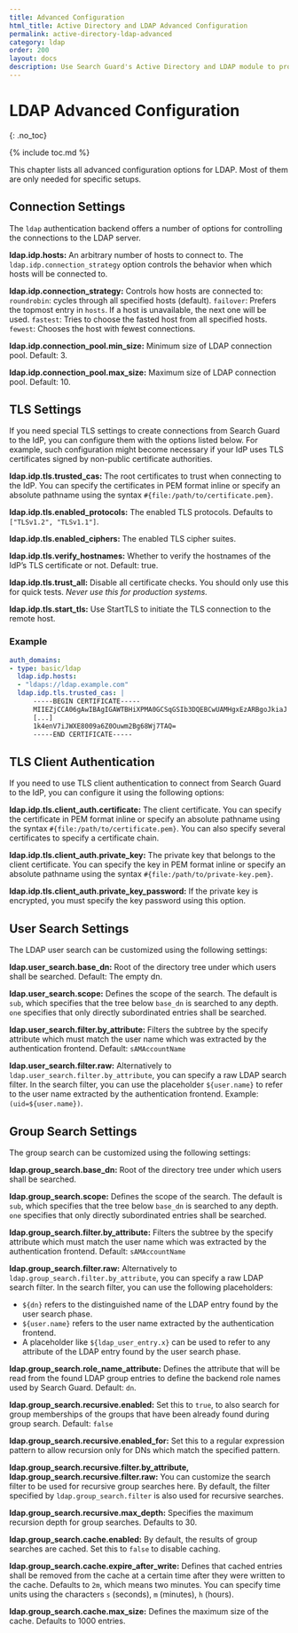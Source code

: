 ```yaml
---
title: Advanced Configuration
html_title: Active Directory and LDAP Advanced Configuration
permalink: active-directory-ldap-advanced
category: ldap
order: 200
layout: docs
description: Use Search Guard's Active Directory and LDAP module to protect your Elasticsearch cluster against unauthorized access.
---
```

<!---
Copyright 2022 floragunn GmbH
-->

# LDAP Advanced Configuration
{: .no_toc}

{% include toc.md %}


This chapter lists all advanced configuration options for LDAP. Most of them are only needed for specific setups.

## Connection Settings

The `ldap` authentication backend offers a number of options for controlling the connections to the LDAP server.

**ldap.idp.hosts:** An arbitrary number of hosts to connect to. The `ldap.idp.connection_strategy` option controls the behavior when which hosts will be connected to. 

**ldap.idp.connection_strategy:** Controls how hosts are connected to: `roundrobin`: cycles through all specified hosts (default). `failover`: Prefers the topmost entry in `hosts`. If a host is unavailable, the next one will be used. `fastest`: Tries to choose the fasted host from all specified hosts. `fewest`: Chooses the host with fewest connections. 

**ldap.idp.connection_pool.min_size:** Minimum size of LDAP connection pool. Default: 3.

**ldap.idp.connection_pool.max_size:** Maximum size of LDAP connection pool. Default: 10.


## TLS Settings

If you need special TLS settings to create connections from Search Guard to the IdP, you can configure them with the options listed below. For example, such configuration might become necessary if your IdP uses TLS certificates signed by non-public certificate authorities.

**ldap.idp.tls.trusted_cas:** The root certificates to trust when connecting to the IdP. You can specify the certificates in PEM format inline or specify an absolute pathname using the syntax `#{file:/path/to/certificate.pem}`.

**ldap.idp.tls.enabled_protocols:** The enabled TLS protocols. Defaults to `["TLSv1.2", "TLSv1.1"]`.

**ldap.idp.tls.enabled_ciphers:** The enabled TLS cipher suites.

**ldap.idp.tls.verify_hostnames:** Whether to verify the hostnames of the IdP’s TLS certificate or not. Default: true.

**ldap.idp.tls.trust_all:** Disable all certificate checks. You should only use this for quick tests. *Never use this for production systems.*

**ldap.idp.tls.start_tls:** Use StartTLS to initiate the TLS connection to the remote host.


### Example

```yaml
auth_domains:
- type: basic/ldap
  ldap.idp.hosts:
  - "ldaps://ldap.example.com"
  ldap.idp.tls.trusted_cas: |
      -----BEGIN CERTIFICATE-----
      MIIEZjCCA06gAwIBAgIGAWTBHiXPMA0GCSqGSIb3DQEBCwUAMHgxEzARBgoJkiaJ
      [...]
      1k4enV7iJWXE8009a6Z0Ouwm2Bg68Wj7TAQ=
      -----END CERTIFICATE-----
```

## TLS Client Authentication

If you need to use TLS client authentication to connect from Search Guard to the IdP, you can configure it using the following options:

**ldap.idp.tls.client_auth.certificate:** The client certificate. You can specify the certificate in PEM format inline or specify an absolute pathname using the syntax `#{file:/path/to/certificate.pem}`. You can also specify several certificates to specify a certificate chain.

**ldap.idp.tls.client_auth.private_key:** The private key that belongs to the client certificate. You can specify the key in PEM format inline or specify an absolute pathname using the syntax `#{file:/path/to/private-key.pem}`.

**ldap.idp.tls.client_auth.private_key_password:** If the private key is encrypted, you must specify the key password using this option.

## User Search Settings

The LDAP user search can be customized using the following settings:

**ldap.user_search.base_dn:** Root of the directory tree under which users shall be searched. Default: The empty dn.

**ldap.user_search.scope:** Defines the scope of the search. The default is `sub`, which specifies that the tree below `base_dn` is searched to any depth. `one` specifies that only directly subordinated entries shall be searched. 

**ldap.user_search.filter.by_attribute:** Filters the subtree by the specify attribute which must match the user name which was extracted by the authentication frontend. Default: `sAMAccountName`

**ldap.user_search.filter.raw:** Alternatively to `ldap.user_search.filter.by_attribute`, you can specify a raw LDAP search filter. In the search filter, you can use the placeholder `${user.name}` to refer to the user name extracted by the authentication frontend. Example: `(uid=${user.name})`. 

## Group Search Settings

The group search can be customized using the following settings:

**ldap.group_search.base_dn:** Root of the directory tree under which users shall be searched. 

**ldap.group_search.scope:** Defines the scope of the search. The default is `sub`, which specifies that the tree below `base_dn` is searched to any depth. `one` specifies that only directly subordinated entries shall be searched. 

**ldap.group_search.filter.by_attribute:** Filters the subtree by the specify attribute which must match the user name which was extracted by the authentication frontend. Default: `sAMAccountName`

**ldap.group_search.filter.raw:** Alternatively to `ldap.group_search.filter.by_attribute`, you can specify a raw LDAP search filter. In the search filter, you can use the following placeholders:

- `${dn}` refers to the distinguished name of the LDAP entry found by the user search phase. 
- `${user.name}` refers to the user name extracted by the authentication frontend. 
- A placeholder like `${ldap_user_entry.x}` can be used to refer to any attribute of the LDAP entry found by the user search phase. 

**ldap.group_search.role_name_attribute:** Defines the attribute that will be read from the found LDAP group entries to define the backend role names used by Search Guard. Default: `dn`. 

**ldap.group_search.recursive.enabled:** Set this to `true`, to also search for group memberships of the groups that have been already found during group search. Default: `false`

**ldap.group_search.recursive.enabled_for:** Set this to a regular expression pattern to allow recursion only for DNs which match the specified pattern.

**ldap.group_search.recursive.filter.by_attribute, ldap.group_search.recursive.filter.raw:** You can customize the search filter to be used for recursive group searches here. By default, the filter specified by `ldap.group_search.filter` is also used for recursive searches.

**ldap.group_search.recursive.max_depth:** Specifies the maximum recursion depth for group searches. Defaults to 30.

**ldap.group_search.cache.enabled:** By default, the results of group searches are cached. Set this to `false` to disable caching.

**ldap.group_search.cache.expire_after_write:** Defines that cached entries shall be removed from the cache at a certain time after they were written to the cache. Defaults to `2m`, which means two minutes. You can specify time units using the characters `s` (seconds), `m` (minutes), `h` (hours).

**ldap.group_search.cache.max_size:** Defines the maximum size of the cache. Defaults to 1000 entries.